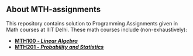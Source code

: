 ## About MTH-assignments
This repository contains solution to Programming Assignments given in Math courses at IIIT Delhi. These math courses include (non-exhaustively):  
- <b>[MTH100 - *Linear Algebra*](http://techtree.iiitd.edu.in/viewDescription/filename?=MTH100)</b>
- <b>[MTH201 - *Probability and Statistics*](http://techtree.iiitd.edu.in/viewDescription/filename?=MTH201)</b>